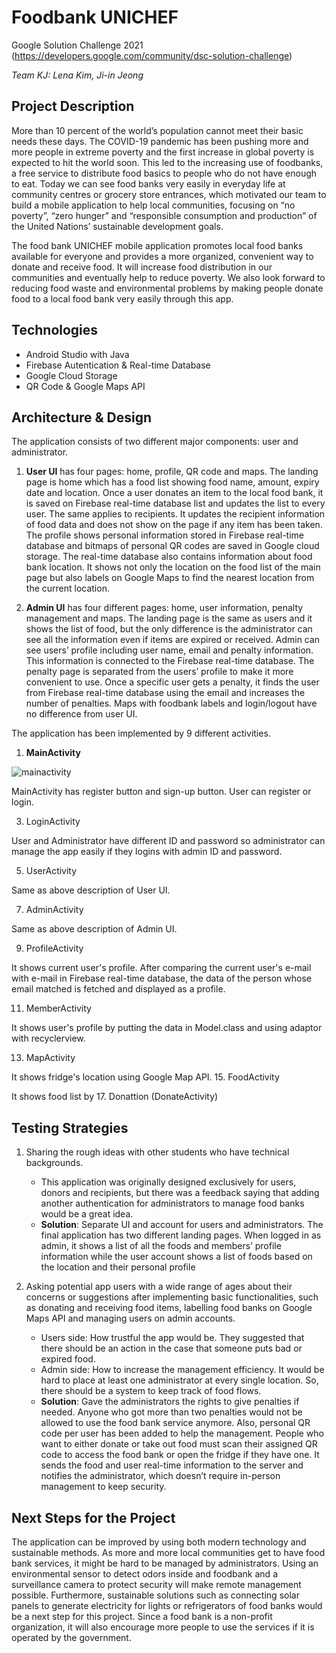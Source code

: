 # Foodbank UNICHEF

Google Solution Challenge 2021 (https://developers.google.com/community/dsc-solution-challenge)

*Team KJ: Lena Kim, Ji-in Jeong*

## Project Description
More than 10 percent of the world’s population cannot meet their basic needs these days. The COVID-19 pandemic has been pushing more and more people in extreme poverty and the first increase in global poverty is expected to hit the world soon. This led to the increasing use of foodbanks, a free service to distribute food basics to people who do not have enough to eat. Today we can see food banks very easily in everyday life at community centres or grocery store entrances, which motivated our team to build a mobile application to help local communities, focusing on “no poverty”, “zero hunger” and “responsible consumption and production” of the United Nations’ sustainable development goals. 

The food bank UNICHEF mobile application promotes local food banks available for everyone and provides a more organized, convenient way to donate and receive food. It will increase food distribution in our communities and eventually help to reduce poverty. We also look forward to reducing food waste and environmental problems by making people donate food to a local food bank very easily through this app.

## Technologies
- Android Studio with Java
- Firebase Autentication & Real-time Database
- Google Cloud Storage
- QR Code & Google Maps API

## Architecture & Design
The application consists of two different major components: user and administrator. 
1. **User UI** has four pages: home, profile, QR code and maps. The landing page is home which has a food list showing food name, amount, expiry date and location. Once a user donates an item to the local food bank, it is saved on Firebase real-time database list and updates the list to every user. The same applies to recipients. It updates the recipient information of food data and does not show on the page if any item has been taken. The profile shows personal information stored in Firebase real-time database and bitmaps of personal QR codes are saved in Google cloud storage. The real-time database also contains information about food bank location. It shows not only the location on the food list of the main page but also labels on Google Maps to find the nearest location from the current location.

2. **Admin UI** has four different pages: home, user information, penalty management and maps. The landing page is the same as users and it shows the list of food, but the only difference is the administrator can see all the information even if items are expired or received. Admin can see users’ profile including user name, email and penalty information. This information is connected to the Firebase real-time database. The penalty page is separated from the users’ profile to make it more convenient to use. Once a specific user gets a penalty, it finds the user from Firebase real-time database using the email and increases the number of penalties. Maps with foodbank labels and login/logout have no difference from user UI.

The application has been implemented by 9 different activities.
1. **MainActivity**

![mainactivity](https://user-images.githubusercontent.com/51341750/114314028-0d610980-9b34-11eb-8849-12649e0c0151.PNG)

MainActivity has register button and sign-up button. User can register or login.

3. LoginActivity

User and Administrator have different ID and password so administrator can manage the app easily if they logins with admin ID and password.

5. UserActivity

Same as above description of User UI.

7. AdminActivity

Same as above description of Admin UI.

9. ProfileActivity

It shows current user's profile. After comparing the current user's e-mail with e-mail in Firebase real-time database, the data of the person whose email matched is fetched and displayed as a profile.

11. MemberActivity

It shows user's profile by putting the data in Model.class and using adaptor with recyclerview.

13. MapActivity

It shows fridge's location using Google Map API.
15. FoodActivity

It shows food list by 
17. Donattion (DonateActivity)


## Testing Strategies
1. Sharing the rough ideas with other students who have technical backgrounds. 
   - This application was originally designed exclusively for users, donors and recipients, but there was a feedback saying that adding another authentication for administrators to manage food banks would be a great idea. 
   - **Solution**: Separate UI and account for users and administrators. The final application has two different landing pages. When logged in as admin, it shows a list of all the foods and members’ profile information while the user account shows a list of foods based on the location and their personal profile
 
 2. Asking potential app users with a wide range of ages about their concerns or suggestions after implementing basic functionalities, such as donating and receiving food items, labelling food banks on Google Maps API and managing users on admin accounts.
    - Users side: How trustful the app would be. They suggested that there should be an action in the case that someone puts bad or expired food. 
    - Admin side: How to increase the management efficiency. It would be hard to place at least one administrator at every single location. So, there should be a system to keep track of food flows.
    - **Solution**: Gave the administrators the rights to give penalties if needed. Anyone who got more than two penalties would not be allowed to use the food bank service anymore. Also, personal QR code per user has been added to help the management. People who want to either donate or take out food must scan their assigned QR code to access the food bank or open the fridge if they have one. It sends the food and user real-time information to the server and notifies the administrator, which doesn’t require in-person management to keep security.

## Next Steps for the Project
The application can be improved by using both modern technology and sustainable methods. As more and more local communities get to have food bank services, it might be hard to be managed by administrators. Using an environmental sensor to detect odors inside and foodbank and a surveillance camera to protect security will make remote management possible. Furthermore, sustainable solutions such as connecting solar panels to generate electricity for lights or refrigerators of food banks would be a next step for this project. Since a food bank is a non-profit organization, it will also encourage more people to use the services if it is operated by the government.
